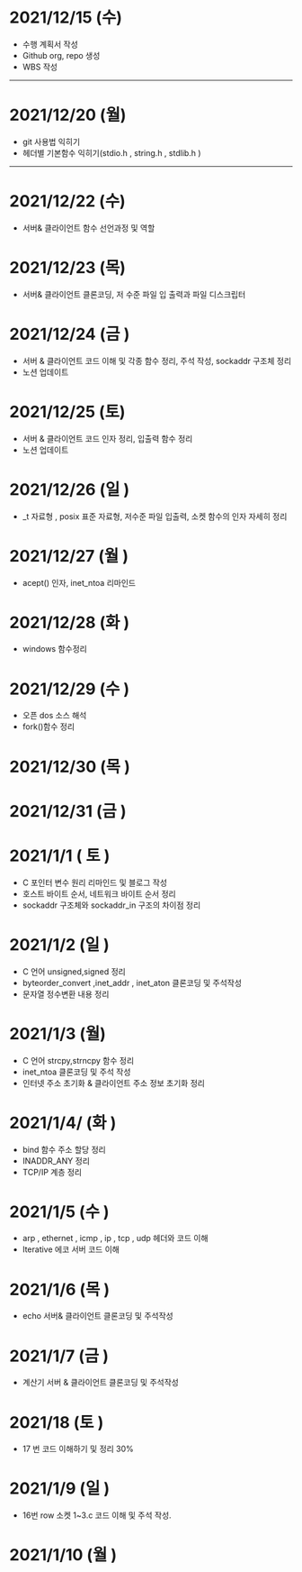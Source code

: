# 2021/12/15 (수)
- 수행 계획서 작성
- Github org, repo 생성
- WBS 작성

---

# 2021/12/20 (월)
- git 사용법 익히기
- 헤더별 기본함수 익히기(stdio.h , string.h , stdlib.h )

---

# 2021/12/22 (수)
- 서버& 클라이언트 함수 선언과정 및 역할

# 2021/12/23 (목)
- 서버& 클라이언트 클론코딩, 저 수준 파일 입 출력과 파일 디스크립터

# 2021/12/24 (금 )
- 서버 & 클라이언트 코드 이해 및 각종 함수 정리, 주석 작성, sockaddr 구조체 정리
- 노션 업데이트

# 2021/12/25 (토)
- 서버 & 클라이언트 코드 인자 정리, 입출력 함수 정리 
- 노션 업데이트

# 2021/12/26 (일 )
- _t 자료형 , posix 표준 자료형, 저수준 파일 입출력, 소켓 함수의 인자 자세히 정리

# 2021/12/27 (월 )
- acept() 인자, inet_ntoa 리마인드

# 2021/12/28 (화 )
- windows 함수정리

# 2021/12/29 (수 )
- 오픈 dos 소스 해석
- fork()함수 정리

# 2021/12/30 (목 )
# 2021/12/31 (금 )
# 2021/1/1 ( 토 )
- C 포인터 변수 원리  리마인드 및 블로그 작성
- 호스트 바이트 순서, 네트워크 바이트 순서 정리
- sockaddr 구조체와 sockaddr_in 구조의 차이점 정리

# 2021/1/2 (일 )
- C 언어 unsigned,signed 정리
- byteorder_convert ,inet_addr , inet_aton 클론코딩 및 주석작성
- 문자열 정수변환 내용 정리

# 2021/1/3 (월)
- C 언어 strcpy,strncpy 함수 정리 
- inet_ntoa 클론코딩 및 주석 작성
- 인터넷 주소 초기화 & 클라이언트 주소 정보 초기화 정리

# 2021/1/4/ (화 )
- bind 함수 주소 할당 정리
- INADDR_ANY 정리
- TCP/IP 계층 정리

# 2021/1/5 (수 )
- arp , ethernet , icmp , ip , tcp , udp 헤더와 코드 이해 
- lterative 에코 서버 코드 이해

# 2021/1/6 (목 )
- echo 서버& 클라이언트 클론코딩 및 주석작성

# 2021/1/7 (금 )
- 계산기 서버 & 클라이언트 클론코딩 및 주석작성

# 2021/18 (토 )
- 17 번 코드 이해하기 및 정리 30%

# 2021/1/9 (일 )
- 16번 row 소켓 1~3.c 코드 이해 및 주석 작성.

# 2021/1/10 (월 )
